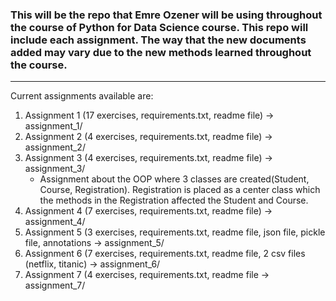 ### This will be the repo that Emre Ozener will be using throughout the course of Python for Data Science course. This repo will include each assignment. The way that the new documents added may vary due to the new methods learned throughout the course.
---
Current assignments available are:
  1. Assignment 1 (17 exercises, requirements.txt, readme file) -> assignment_1/
  2. Assignment 2 (4 exercises, requirements.txt, readme file) -> assignment_2/
  3. Assignment 3 (4 exercises, requirements.txt, readme file) -> assignment_3/
      - Assignment about the OOP where 3 classes are created(Student, Course, Registration). Registration is placed as a center class which the methods in the Registration affected the Student and Course.
  4. Assignment 4 (7 exercises, requirements.txt,  readme file) -> assignment_4/
  5. Assignment 5 (3 exercises, requirements.txt, readme file, json file, pickle file, annotations -> assignment_5/
  6. Assignment 6 (7 exercises, requirements.txt, readme file, 2 csv files (netflix, titanic) -> assignment_6/
  7. Assignment 7 (4 exercises, requirements.txt, readme file -> assignment_7/
